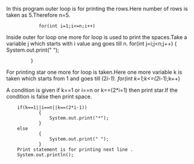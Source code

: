 In this program outer loop is for printing the rows.Here number of rows is taken as 5.Therefore n=5.

                for(int i=1;i<=n;i++)
                
Inside outer for loop one more for loop is used to print the spaces.Take a variable j which starts with i value ang goes till n.
              for(int j=i;j<n;j++)
			        {
			            	System.out.print(" ");
                    
             }
For printing star one more for loop is taken.Here one more variable k is taken which starts from 1 and goes till (2*i-1).
                for(int k=1;k<=(2*i-1);k++)
                
 A condition is given if k==1 or i==n or k==(2*i=1) then print star.If the condition is false then print space.
 
        if(k==1||i==n||k==(2*i-1))
				{
					System.out.print("*");
				}
	  	else
				{
					System.out.print(" ");
				}
		Print statement is for printing next line .
        System.out.println();

